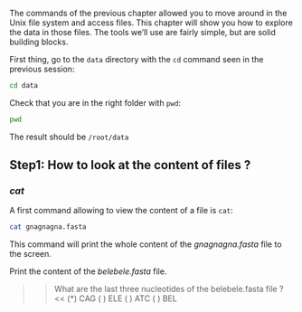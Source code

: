 
The commands of the previous chapter allowed you to move around in the Unix file system and access files. 
This chapter will show you how to explore the data in those files. 
The tools we’ll use are fairly simple, but are solid building blocks.

First thing, go to the `data` directory with the `cd` command seen in the previous session:

``` bash
cd data
```

Check that you are in the right folder with `pwd`:

```bash
pwd
```

The result should be `/root/data`

## Step1:  How to look at the content of files ?

###  *cat*

A first command allowing to view the content of a file is `cat`:

```bash
cat gnagnagna.fasta
```

This command will print the whole content of the _gnagnagna.fasta_ file to the screen.


Print the content of the _belebele.fasta_ file. 

>> What are the last three nucleotides of the belebele.fasta file ? <<
(*) CAG
( ) ELE
( ) ATC
( ) BEL



